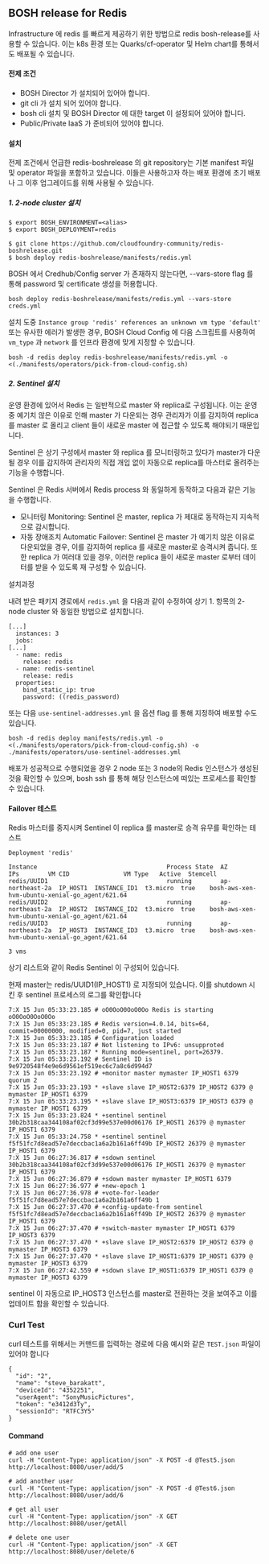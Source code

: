 ## BOSH release for Redis

Infrastructure 에 redis 를 빠르게 제공하기 위한 방법으로 redis bosh-release를 사용할 수 있습니다. 이는 k8s 환경 또는 Quarks/cf-operator 및 Helm chart를 통해서도 배포될 수 있습니다.

#### 전제 조건

* BOSH Director 가 설치되어 있어야 합니다.
* git cli 가 설치 되어 있어야 합니다.
* bosh cli 설치 및 BOSH Director 에 대한 target 이 설정되어 있어야 합니다.
* Public/Private IaaS 가 준비되어 있어야 합니다.

#### 설치

전제 조건에서 언급한 redis-boshrelease 의 git repository는 기본 manifest 파일 및 operator 파일을 포함하고 있습니다. 이들은 사용하고자 하는 배포 환경에 초기 배포나 그 이후 업그레이드를 위해 사용될 수 있습니다.



##### 1. 2-node cluster 설치

```
$ export BOSH_ENVIRONMENT=<alias>
$ export BOSH_DEPLOYMENT=redis

$ git clone https://github.com/cloudfoundry-community/redis-boshrelease.git
$ bosh deploy redis-boshrelease/manifests/redis.yml
```

BOSH 에서 Credhub/Config server 가 존재하지 않는다면, --vars-store flag 를 통해 password 및 certificate 생성을 허용합니다.
```
bosh deploy redis-boshrelease/manifests/redis.yml --vars-store creds.yml
```

설치 도중 ```Instance group 'redis' references an unknown vm type 'default'``` 또는 유사한 에러가 발생한 경우, BOSH Cloud Config 에 다음 스크립트를 사용하여 ```vm_type``` 과 ```network``` 를 인프라 환경에 맞게 지정할 수 있습니다. 
```
bosh -d redis deploy redis-boshrelease/manifests/redis.yml -o <(./manifests/operators/pick-from-cloud-config.sh)
```



##### 2. Sentinel 설치

운영 환경에 있어서 Redis 는 일반적으로 master 와 replica로 구성됩니다. 이는 운영중 예기치 않은 이유로 인해 master 가 다운되는 경우 관리자가 이를 감지하여 replica 를 master 로 올리고 client 들이 새로운 master 에 접근할 수 있도록 해야되기 때문입니다.

Sentinel 은 상기 구성에서 master 와 replica 를 모니터링하고 있다가 master가 다운될 경우 이를 감지하여 관리자의 직접 개입 없이 자동으로 replica를 마스터로 올려주는 기능을 수행합니다.

Sentinel 은 Redis 서버에서 Redis process 와 동일하게 동작하고 다음과 같은 기능을 수행합니다.

* 모니터링 Monitoring: Sentinel 은 master, replica 가 제대로 동작하는지 지속적으로 감시합니다.
* 자동 장애조치 Automatic Failover: Sentinel 은 master 가 예기치 않은 이유로 다운되었을 경우, 이를 감지하여 replica 를 새로운 master로 승격시켜 줍니다. 또한 replica 가 여러대 있을 경우, 이러한 replica 들이 새로운 master 로부터 데이터를 받을 수 있도록 재 구성할 수 있습니다.

설치과정

내려 받은 패키지 경로에서 ```redis.yml``` 을 다음과 같이 수정하여 상기 1. 항목의 2-node cluster 와 동일한 방법으로 설치합니다.
```
[...]
  instances: 3
  jobs:
[...]
  - name: redis
    release: redis
  - name: redis-sentinel
    release: redis
  properties:
    bind_static_ip: true
    password: ((redis_password)
```
또는 다음 ```use-sentinel-addresses.yml``` 을 옵션 flag 를 통해 지정하여 배포할 수도 있습니다.
```
bosh -d redis deploy manifests/redis.yml -o <(./manifests/operators/pick-from-cloud-config.sh) -o ./manifests/operators/use-sentinel-addresses.yml
```

배포가 성공적으로 수행되었을 경우 2 node 또는 3 node의 Redis 인스턴스가 생성된 것을 확인할 수 있으며,
bosh ssh 를 통해 해당 인스턴스에 떠있는 프로세스를 확인할 수 있습니다. 

#### Failover 테스트

Redis 마스터를 중지시켜 Sentinel 이 replica 를 master로 승격 유무를 확인하는 테스트

```
Deployment 'redis'

Instance                                    Process State  AZ               IPs        VM CID               VM Type   Active  Stemcell
redis/UUID1                                 running        ap-northeast-2a  IP_HOST1  INSTANCE_ID1  t3.micro  true    bosh-aws-xen-hvm-ubuntu-xenial-go_agent/621.64
redis/UUID2                                 running        ap-northeast-2a  IP_HOST2  INSTANCE_ID2  t3.micro  true    bosh-aws-xen-hvm-ubuntu-xenial-go_agent/621.64
redis/UUID3                                 running        ap-northeast-2a  IP_HOST3  INSTANCE_ID3  t3.micro  true    bosh-aws-xen-hvm-ubuntu-xenial-go_agent/621.64

3 vms
```
상기 리스트와 같이 Redis Sentinel 이 구성되어 있습니다.

현재 master는 redis/UUID1(IP_HOST1) 로 지정되어 있습니다. 이를 shutdown 시킨 후 sentinel 프로세스의 로그를  확인합니다

```
7:X 15 Jun 05:33:23.185 # oO0OoO0OoO0Oo Redis is starting oO0OoO0OoO0Oo
7:X 15 Jun 05:33:23.185 # Redis version=4.0.14, bits=64, commit=00000000, modified=0, pid=7, just started
7:X 15 Jun 05:33:23.185 # Configuration loaded
7:X 15 Jun 05:33:23.187 # Not listening to IPv6: unsupproted
7:X 15 Jun 05:33:23.187 * Running mode=sentinel, port=26379.
7:X 15 Jun 05:33:23.192 # Sentinel ID is 9e9720548f4e9e6d9561ef519ec6c7a8c6d994d7
7:X 15 Jun 05:33:23.192 # +monitor master mymaster IP_HOST1 6379 quorum 2
7:X 15 Jun 05:33:23.193 * +slave slave IP_HOST2:6379 IP_HOST2 6379 @ mymaster IP_HOST1 6379
7:X 15 Jun 05:33:23.195 * +slave slave IP_HOST3:6379 IP_HOST3 6379 @ mymaster IP_HOST1 6379
7:X 15 Jun 05:33:23.824 * +sentinel sentinel 30b2b318caa344108af02cf3d99e537e00d06176 IP_HOST1 26379 @ mymaster IP_HOST1 6379
7:X 15 Jun 05:33:24.758 * +sentinel sentinel f5f51fc7d8ead57e7deccbac1a6a2b161a6ff49b IP_HOST2 26379 @ mymaster IP_HOST1 6379
7:X 15 Jun 06:27:36.817 # +sdown sentinel 30b2b318caa344108af02cf3d99e537e00d06176 IP_HOST1 26379 @ mymaster IP_HOST1 6379
7:X 15 Jun 06:27:36.879 # +sdown master mymaster IP_HOST1 6379
7:X 15 Jun 06:27:36.977 # +new-epoch 1
7:X 15 Jun 06:27:36.978 # +vote-for-leader f5f51fc7d8ead57e7deccbac1a6a2b161a6ff49b 1
7:X 15 Jun 06:27:37.470 # +config-update-from sentinel f5f51fc7d8ead57e7deccbac1a6a2b161a6ff49b IP_HOST2 26379 @ mymaster IP_HOST1 6379
7:X 15 Jun 06:27:37.470 # +switch-master mymaster IP_HOST1 6379 IP_HOST3 6379
7:X 15 Jun 06:27:37.470 * +slave slave IP_HOST2:6379 IP_HOST2 6379 @ mymaster IP_HOST3 6379
7:X 15 Jun 06:27:37.470 * +slave slave IP_HOST1:6379 IP_HOST1 6379 @ mymaster IP_HOST3 6379
7:X 15 Jun 06:27:42.559 # +sdown slave IP_HOST1:6379 IP_HOST1 6379 @ mymaster IP_HOST3 6379
```

sentinel 이 자동으로 IP_HOST3 인스턴스를 master로 전환하는 것을 보여주고 이를 업데이트 함을 확인할 수 있습니다.


### Curl Test

curl 테스트를 위해서는 커맨드를 입력하는 경로에 다음 예시와 같은 ```TEST.json``` 파일이 있어야 합니다
```
{
  "id": "2",
  "name": "steve_barakatt",
  "deviceId": "4352251",
  "userAgent": "SonyMusicPictures",
  "token": "e3412d3Ty",
  "sessionId": "RTFC3Y5"
}
```
#### Command
```
# add one user
curl -H "Content-Type: application/json" -X POST -d @Test5.json http://localhost:8080/user/add/5

# add another user
curl -H "Content-Type: application/json" -X POST -d @Test6.json http://localhost:8080/user/add/6

# get all user
curl -H "Content-Type: application/json" -X GET http://localhost:8080/user/getAll

# delete one user
curl -H "Content-Type: application/json" -X GET http://localhost:8080/user/delete/6

```

